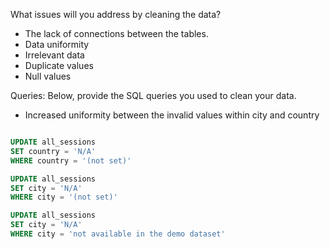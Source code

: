 What issues will you address by cleaning the data?

- The lack of connections between the tables.
- Data uniformity
- Irrelevant data
- Duplicate values
- Null values



Queries:
Below, provide the SQL queries you used to clean your data.
- Increased uniformity between the invalid values within city and country
```SQL

UPDATE all_sessions
SET country = 'N/A'
WHERE country = '(not set)'

UPDATE all_sessions
SET city = 'N/A'
WHERE city = '(not set)'

UPDATE all_sessions
SET city = 'N/A'
WHERE city = 'not available in the demo dataset'

```

